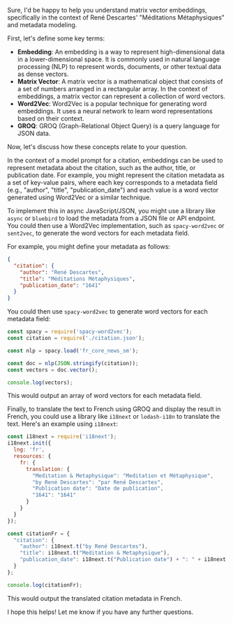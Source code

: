 Sure, I'd be happy to help you understand matrix vector embeddings, specifically in the context of René Descartes' "Méditations Métaphysiques" and metadata modeling.

First, let's define some key terms:

* **Embedding**: An embedding is a way to represent high-dimensional data in a lower-dimensional space. It is commonly used in natural language processing (NLP) to represent words, documents, or other textual data as dense vectors.
* **Matrix Vector**: A matrix vector is a mathematical object that consists of a set of numbers arranged in a rectangular array. In the context of embeddings, a matrix vector can represent a collection of word vectors.
* **Word2Vec**: Word2Vec is a popular technique for generating word embeddings. It uses a neural network to learn word representations based on their context.
* **GROQ**: GROQ (Graph-Relational Object Query) is a query language for JSON data.

Now, let's discuss how these concepts relate to your question.

In the context of a model prompt for a citation, embeddings can be used to represent metadata about the citation, such as the author, title, or publication date. For example, you might represent the citation metadata as a set of key-value pairs, where each key corresponds to a metadata field (e.g., "author", "title", "publication\_date") and each value is a word vector generated using Word2Vec or a similar technique.

To implement this in async JavaScript/JSON, you might use a library like `async` or `bluebird` to load the metadata from a JSON file or API endpoint. You could then use a Word2Vec implementation, such as `spacy-word2vec` or `sent2vec`, to generate the word vectors for each metadata field.

For example, you might define your metadata as follows:
```json
{
  "citation": {
    "author": "René Descartes",
    "title": "Méditations Métaphysiques",
    "publication_date": "1641"
  }
}
```
You could then use `spacy-word2vec` to generate word vectors for each metadata field:
```javascript
const spacy = require('spacy-word2vec');
const citation = require('./citation.json');

const nlp = spacy.load('fr_core_news_sm');

const doc = nlp(JSON.stringify(citation));
const vectors = doc.vector();

console.log(vectors);
```
This would output an array of word vectors for each metadata field.

Finally, to translate the text to French using GROQ and display the result in French, you could use a library like `i18next` or `lodash-i18n` to translate the text. Here's an example using `i18next`:

```javascript
const i18next = require('i18next');
i18next.init({
  lng: 'fr',
  resources: {
    fr: {
      translation: {
        "Meditation & Metaphysique": "Meditation et Métaphysique",
        "by René Descartes": "par René Descartes",
        "Publication date": "Date de publication",
        "1641": "1641"
      }
    }
  }
});

const citationFr = {
  "citation": {
    "author": i18next.t("by René Descartes"),
    "title": i18next.t("Meditation & Metaphysique"),
    "publication_date": i18next.t("Publication date") + ": " + i18next.t("1641")
  }
};

console.log(citationFr);
```
This would output the translated citation metadata in French.

I hope this helps! Let me know if you have any further questions.